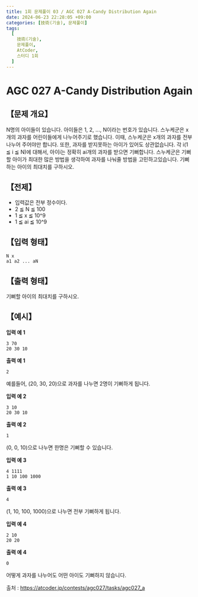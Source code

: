 ```yaml
---
title: 1회 문제풀이 03 / AGC 027 A-Candy Distribution Again
date: 2024-06-23 22:28:05 +09:00
categories: [技術(기술), 문제풀이]
tags:
  [
    技術(기술),
    문제풀이,
    AtCoder,
    스터디 1회
  ]
---
```

# AGC 027 A-Candy Distribution Again
## 【문제 개요】
N명의 아이들이 있습니다. 아이들은 1, 2, ..., N이라는 번호가 있습니다.
스누케군은 x개의 과자를 어린이들에게 나누어주기로 했습니다. 이때, 스누케군은 x개의 과자를 전부 나누어 주어야만 합니다. 
또한, 과자를 받지못하는 아이가 있어도 상관없습니다.
각 i(1 ≦ i ≦ N)에 대해서, 아이i는 정확히 ai개의 과자를 받으면 기뻐합니다. 스누케군은 기뻐할 아이가 최대한 많은 방법을 생각하여 과자를 나눠줄 방법을 고민하고있습니다.
기뻐하는 아이의 최대치를 구하시오.

## 【전제】
- 입력값은 전부 정수이다.
- 2 ≦ N ≦ 100
- 1 ≦ x ≦ 10^9
- 1 ≦ ai ≦ 10^9

## 【입력 형태】
```
N x
a1 a2 ... aN
```

## 【출력 형태】
기뻐할 아이의 최대치를 구하시오.

## 【예시】

**입력 예 1**

```
3 70
20 30 10
```

**출력 예 1**

```
2
```
예를들어, (20, 30, 20)으로 과자를 나누면 2명이 기뻐하게 됩니다.

**입력 예 2**

```
3 10
20 30 10
```

**출력 예 2**

```
1
```
(0, 0, 10)으로 나누면 한명은 기뻐할 수 있습니다.

**입력 예 3**

```
4 1111
1 10 100 1000
```

**출력 예 3**

```
4
```
(1, 10, 100, 1000)으로 나누면 전부 기뻐하게 됩니다.


**입력 예 4**

```
2 10
20 20
```

**출력 예 4**

```
0
```
어떻게 과자를 나누어도 어떤 아이도 기뻐하지 않습니다.

출처 : <a href="https://atcoder.jp/contests/agc027/tasks/agc027_a">https://atcoder.jp/contests/agc027/tasks/agc027_a</a> 